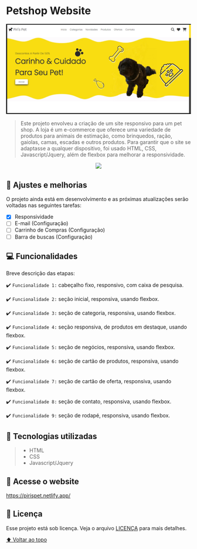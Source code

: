 # Petshop Website

<!---Esses são exemplos. Veja https://shields.io para outras pessoas ou para personalizar este conjunto de escudos. Você pode querer incluir dependências, status do projeto e informações de licença aqui--->


<img src="/assets/folder.png" alt="Piri's Pet Main Page">


> Este projeto envolveu a criação de um site responsivo para um pet shop. A loja é um e-commerce que oferece uma variedade de produtos para animais de estimação, como brinquedos, ração, gaiolas, camas, escadas e outros produtos. Para garantir que o site se adaptasse a qualquer dispositivo, foi usado HTML, CSS, Javascript/Jquery, além de flexbox para melhorar a responsividade.

<p align="center">
<img src="http://img.shields.io/static/v1?label=STATUS&message=EM%20DESENVOLVIMENTO&color=GREEN&style=for-the-badge"/> 
</p>




## :bookmark: Ajustes e melhorias

O projeto ainda está em desenvolvimento e as próximas atualizações serão voltadas nas seguintes tarefas:


- [x] Responsividade
- [ ] E-mail (Configuração)
- [ ] Carrinho de Compras (Configuração)
- [ ] Barra de buscas (Configuração)

## 💻 Funcionalidades

Breve descrição das etapas:
<!---Estes são apenas requisitos de exemplo. Adicionar, duplicar ou remover conforme necessário--->
:heavy_check_mark: `Funcionalidade 1:` cabeçalho fixo, responsivo, com caixa de pesquisa.

:heavy_check_mark: `Funcionalidade 2:` seção inicial, responsiva, usando flexbox.

:heavy_check_mark: `Funcionalidade 3:` seção de categoria, responsiva, usando flexbox.

:heavy_check_mark: `Funcionalidade 4:` seção responsiva, de produtos em destaque, usando flexbox.

:heavy_check_mark: `Funcionalidade 5:` seção de negócios, responsiva, usando flexbox.

:heavy_check_mark: `Funcionalidade 6:` seção de cartão de produtos, responsiva, usando flexbox.

:heavy_check_mark: `Funcionalidade 7:` seção de cartão de oferta, responsiva, usando flexbox.

:heavy_check_mark: `Funcionalidade 8:` seção de contato, responsiva, usando flexbox.

:heavy_check_mark: `Funcionalidade 9:` seção de rodapé, responsiva, usando flexbox.

## 🧰 Tecnologias utilizadas

> * HTML
> * CSS
> * Javascript/Jquery


## 📰 Acesse o website


https://pirispet.netlify.app/






<!--## 🤝 Colaboradores

Agradecemos às seguintes pessoas que contribuíram para este projeto:

<table>
  <tr>
    <td align="center">
      <a href="#">
        <img src="https://avatars3.githubusercontent.com/u/31936044" width="100px;" alt="Foto do Iuri Silva no GitHub"/><br>
        <sub>
          <b>Iuri Silva</b>
        </sub>
      </a>
    </td>
    <td align="center">
      <a href="#">
        <img src="https://s2.glbimg.com/FUcw2usZfSTL6yCCGj3L3v3SpJ8=/smart/e.glbimg.com/og/ed/f/original/2019/04/25/zuckerberg_podcast.jpg" width="100px;" alt="Foto do Mark Zuckerberg"/><br>
        <sub>
          <b>Mark Zuckerberg</b>
        </sub>
      </a>
    </td>
    <td align="center">
      <a href="#">
        <img src="https://miro.medium.com/max/360/0*1SkS3mSorArvY9kS.jpg" width="100px;" alt="Foto do Steve Jobs"/><br>
        <sub>
          <b>Steve Jobs</b>
        </sub>
      </a>
    </td>
  </tr>
</table> 


## 😄 Seja um dos contribuidores<br>

Quer fazer parte desse projeto? Clique [AQUI](CONTRIBUTING.md) e leia como contribuir.-->

## 📝 Licença

Esse projeto está sob licença. Veja o arquivo [LICENÇA](LICENSE.md) para mais detalhes.

[⬆ Voltar ao topo](#petshop-website)<br>

